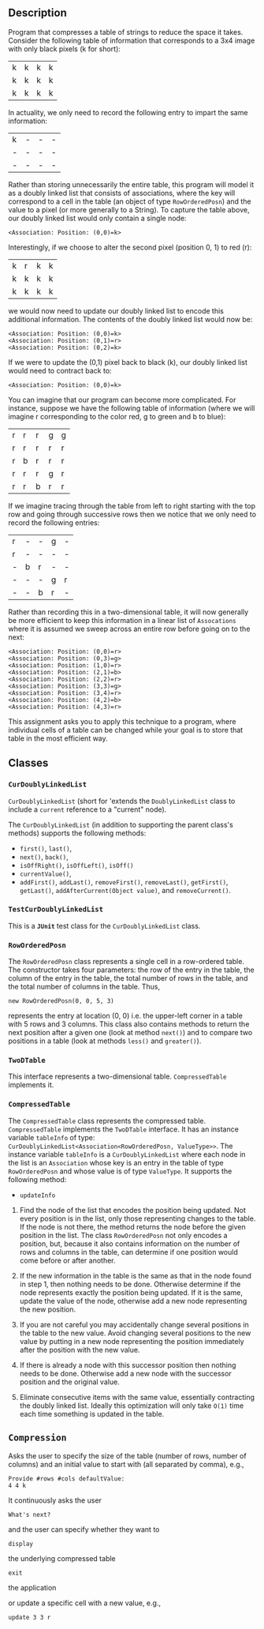 
## Description

Program that compresses a table of strings to reduce the space it takes. 
Consider the following table of information that corresponds to a 3x4 image with only black pixels (k for short):

| | | | |
|-|-|-|-|
|k|k|k|k|
|k|k|k|k|
|k|k|k|k|

In actuality, we only need to record the following entry to impart the same information:

| | | | |
|-|-|-|-|
|k|-|-|-|
|-|-|-|-|
|-|-|-|-|

Rather than storing unnecessarily the entire table, this program will model it as a doubly linked list that consists of associations, where the key will correspond to a cell in the table (an object of type `RowOrderedPosn`) and the value to a pixel (or more generally to a String). To capture the table above, our doubly linked list would only contain a single node:

    <Association: Position: (0,0)=k>


Interestingly, if we choose to alter the second pixel (position 0, 1) to red (r):

| | | | |
|-|-|-|-|
|k|r|k|k|
|k|k|k|k|
|k|k|k|k|

we would now need to update our doubly linked list to encode this additional information. The contents of the doubly linked list would now be:

    <Association: Position: (0,0)=k>
    <Association: Position: (0,1)=r>
    <Association: Position: (0,2)=k>

If we were to update the (0,1) pixel back to black (k), our doubly linked list would need to contract back to:

    <Association: Position: (0,0)=k>


You can imagine that our program can become more complicated. For instance, suppose we have the following table of information (where we will imagine r corresponding to the color red, g to green and b to blue):

| | | | | |
|-|-|-|-|-|
|r|r|r|g|g|
|r|r|r|r|r|
|r|b|r|r|r|
|r|r|r|g|r|
|r|r|b|r|r|


If we imagine tracing through the table from left to right starting with the top row and going through
successive rows then we notice that we only need to record the following entries:

| | | | | |
|-|-|-|-|-|
|r|-|-|g|-|
|r|-|-|-|-|
|-|b|r|-|-|
|-|-|-|g|r|
|-|-|b|r|-|


Rather than recording this in a two-dimensional table, it will now generally be more efficient to keep this
information in a linear list of `Assocations` where it is assumed we sweep across an entire row before going
on to the next:

    <Association: Position: (0,0)=r>
    <Association: Position: (0,3)=g>
    <Association: Position: (1,0)=r>
    <Association: Position: (2,1)=b>
    <Association: Position: (2,2)=r>
    <Association: Position: (3,3)=g>
    <Association: Position: (3,4)=r>
    <Association: Position: (4,2)=b>
    <Association: Position: (4,3)=r>

This assignment asks you to apply this technique to a  program, where individual cells of a table can be changed while your goal is to store that table in the most efficient way.

## Classes


### `CurDoublyLinkedList`

`CurDoublyLinkedList` (short for 'extends the `DoublyLinkedList` class to include a `current` reference to a "current" node). 

The `CurDoublyLinkedList` (in addition to supporting the parent class's methods) supports the following methods:

* `first()`, `last()`,
* `next()`, `back()`,
* `isOffRight()`, `isOffLeft()`, `isOff()`
* `currentValue()`,
* `addFirst()`, `addLast()`, `removeFirst()`, `removeLast()`, `getFirst()`, `getLast()`, `addAfterCurrent(Object value)`, and `removeCurrent()`.

### `TestCurDoublyLinkedList`

This is a **`JUnit`** test class for the `CurDoublyLinkedList` class. 

### `RowOrderedPosn`

The `RowOrderedPosn` class represents a single cell in a row-ordered table. The constructor takes four parameters: the row of the entry in the table, the column of the entry in the table, the total number of rows in the table, and the total number of columns in the table. Thus,

    new RowOrderedPosn(0, 0, 5, 3)

represents the entry at location (0, 0) i.e. the upper-left corner in a table with 5 rows and 3 columns. This class also contains methods to return the next position after a given one (look at method `next()`) and to compare two positions in a table (look at methods `less()` and `greater()`). 


### `TwoDTable`
This interface represents a two-dimensional table. `CompressedTable` implements it. 


### `CompressedTable`

The `CompressedTable` class represents the compressed table. `CompressedTable` implements the `TwoDTable` interface. It has an instance variable `tableInfo` of type:
`CurDoublyLinkedList<Association<RowOrderedPosn, ValueType>>`. The instance variable `tableInfo` is a `CurDoublyLinkedList` where each node in the list is an `Association` whose key is an entry in the table of type `RowOrderedPosn` and whose value is of type `ValueType`. It supports the following method: 

* `updateInfo` 

1. Find the node of the list that encodes the position being updated. Not every position is in the list, only those representing changes to the table. If the node is not there, the method returns the node before the given position in the list. The class `RowOrderedPosn` not only encodes a position, but, because it also contains information on the number of rows and columns in the table, can determine if one position would come before or after another.

2. If the new information in the table is the same as that in the node found in step 1, then nothing needs to be done. Otherwise determine if the node represents exactly the position being updated.
If it is the same, update the value of the node, otherwise add a new node representing the new position.

3. If you are not careful you may accidentally change several positions in the table to the new value. Avoid changing several positions to the new value by putting in a new node representing the position immediately after the position with the new value. 

4. If there is already a node with this successor position then nothing needs to be done. Otherwise add a new node with the successor position and the original value. 

5. Eliminate consecutive items with the same value, essentially contracting the doubly linked list. Ideally this optimization will only take `O(1)` time each time something is updated in the table.


## `Compression`

Asks the user to specify the size of the table (number of rows, number of columns) and an initial value to start with (all separated by comma), e.g., 

    Provide #rows #cols defaultValue:
    4 4 k

It continuously asks the user 

    What's next?

and the user can specify whether they want to

    display

the underlying compressed table

    exit 

the application

or update a specific cell with a new value, e.g., 

    update 3 3 r
